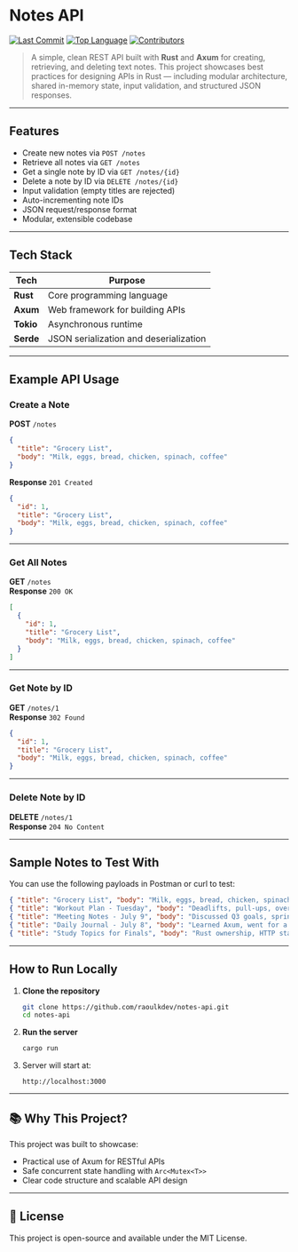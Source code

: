 # Notes API
[![Last Commit](https://img.shields.io/github/last-commit/raoulkdev/notes-api?style=flat&logo=git)](https://github.com/raoulkdev/notes-api/commits)
[![Top Language](https://img.shields.io/github/languages/top/raoulkdev/notes-api?style=flat&logo=c%2B%2B)](https://github.com/raoulkdev/notes-api)
[![Contributors](https://img.shields.io/github/contributors/raoulkdev/notes-api?style=flat&logo=github)](https://github.com/raoulkdev/notes-api/graphs/contributors)

> A simple, clean REST API built with **Rust** and **Axum** for creating, retrieving, and deleting text notes. This project showcases best practices for designing APIs in Rust — including modular architecture, shared in-memory state, input validation, and structured JSON responses.

---

## Features

- Create new notes via `POST /notes`
- Retrieve all notes via `GET /notes`
- Get a single note by ID via `GET /notes/{id}`
- Delete a note by ID via `DELETE /notes/{id}`
- Input validation (empty titles are rejected)
- Auto-incrementing note IDs
- JSON request/response format
- Modular, extensible codebase

---

## Tech Stack

| Tech          | Purpose                                |
|---------------|----------------------------------------|
| **Rust**      | Core programming language              |
| **Axum**      | Web framework for building APIs        |
| **Tokio**     | Asynchronous runtime                   |
| **Serde**     | JSON serialization and deserialization |


---

## Example API Usage

### Create a Note

**POST** `/notes`  
```json
{
  "title": "Grocery List",
  "body": "Milk, eggs, bread, chicken, spinach, coffee"
}
```

**Response** `201 Created`  
```json
{
  "id": 1,
  "title": "Grocery List",
  "body": "Milk, eggs, bread, chicken, spinach, coffee"
}
```

---

### Get All Notes

**GET** `/notes`  
**Response** `200 OK`  
```json
[
  {
    "id": 1,
    "title": "Grocery List",
    "body": "Milk, eggs, bread, chicken, spinach, coffee"
  }
]
```

---

### Get Note by ID

**GET** `/notes/1`  
**Response** `302 Found`  
```json
{
  "id": 1,
  "title": "Grocery List",
  "body": "Milk, eggs, bread, chicken, spinach, coffee"
}
```

---

### Delete Note by ID

**DELETE** `/notes/1`  
**Response** `204 No Content`

---

## Sample Notes to Test With

You can use the following payloads in Postman or curl to test:

```json
{ "title": "Grocery List", "body": "Milk, eggs, bread, chicken, spinach, coffee." }
{ "title": "Workout Plan - Tuesday", "body": "Deadlifts, pull-ups, overhead press, core work." }
{ "title": "Meeting Notes - July 9", "body": "Discussed Q3 goals, sprint blockers, and deployment plan." }
{ "title": "Daily Journal - July 8", "body": "Learned Axum, went for a walk, felt productive." }
{ "title": "Study Topics for Finals", "body": "Rust ownership, HTTP status codes, SQL joins, async JS." }
```

---

## How to Run Locally

1. **Clone the repository**  
   ```bash
   git clone https://github.com/raoulkdev/notes-api.git
   cd notes-api
   ```

2. **Run the server**  
   ```bash
   cargo run
   ```

3. Server will start at:  
   ```
   http://localhost:3000
   ```

---

## 📚 Why This Project?

This project was built to showcase:
- Practical use of Axum for RESTful APIs
- Safe concurrent state handling with `Arc<Mutex<T>>`
- Clear code structure and scalable API design

---

## 📇 License

This project is open-source and available under the MIT License.
